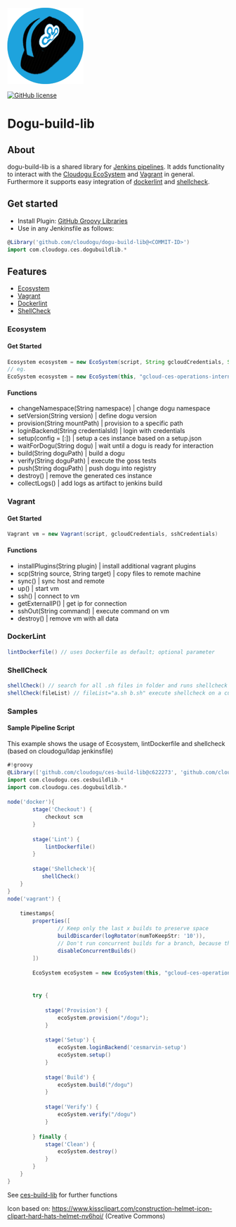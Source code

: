 ![logo](resources/images/icon.png)

[![GitHub license](https://img.shields.io/github/license/cloudogu/dogu-build-lib.svg)](https://github.com/cloudogu/dogu-build-lib/blob/master/LICENSE)


# Dogu-build-lib

## About
dogu-build-lib is a shared library for [Jenkins pipelines](https://jenkins.io/doc/book/pipeline/). It adds functionality to interact with the [Cloudogu EcoSystem](https://github.com/cloudogu/ecosystem) and [Vagrant](https://www.vagrantup.com/) in general. Furthermore it supports easy integration of [dockerlint](https://github.com/projectatomic/dockerfile_lint) and [shellcheck](https://github.com/koalaman/shellcheck).

## Get started

- Install Plugin: [GitHub Groovy Libraries](https://wiki.jenkins.io/display/JENKINS/Pipeline+GitHub+Library+Plugin)
- Use in any Jenkinsfile as follows:
```groovy
@Library('github.com/cloudogu/dogu-build-lib@<COMMIT-ID>')
import com.cloudogu.ces.dogubuildlib.*
```



## Features
- [Ecosystem](#Ecosystem)
- [Vagrant](#Vagrant)
- [Dockerlint](#DockerLint)
- [ShellCheck](#ShellCheck)
### Ecosystem
#### Get Started
```groovy
Ecosystem ecosystem = new EcoSystem(script, String gcloudCredentials, String sshCredentials)
// eg.
EcoSystem ecosystem = new EcoSystem(this, "gcloud-ces-operations-internal-packer", "jenkins-gcloud-ces-operations-internal")
```
#### Functions
- changeNamespace(String namespace) | change dogu namespace
- setVersion(String version) | define dogu version 
- provision(String mountPath) | provision to a specific path 
- loginBackend(String credentialsId)  | login with credentials
- setup(config = [:]) | setup a ces instance based on a setup.json
- waitForDogu(String dogu) | wait until a dogu is ready for interaction
- build(String doguPath) | build a dogu 
- verify(String doguPath) | execute the goss tests
- push(String doguPath) | push dogu into registry
- destroy() | remove the generated ces instance
- collectLogs() | add logs as artifact to jenkins build


### Vagrant
#### Get Started

```groovy
Vagrant vm = new Vagrant(script, gcloudCredentials, sshCredentials)
```


#### Functions
- installPlugins(String plugin) | install additional vagrant plugins
- scp(String source, String target) | copy files to remote machine
- sync() | sync host and remote
- up() | start vm 
- ssh() | connect to vm
- getExternalIP() | get ip for connection
- sshOut(String command) | execute command on vm
- destroy() | remove vm with all data

### DockerLint

```groovy
lintDockerfile() // uses Dockerfile as default; optional parameter
```

### ShellCheck
```groovy
shellCheck() // search for all .sh files in folder and runs shellcheck
shellCheck(fileList) // fileList="a.sh b.sh" execute shellcheck on a custom list
```


### Samples

#### Sample Pipeline Script

This example shows the usage of Ecosystem, lintDockerfile and shellcheck (based on cloudogu/ldap jenkinsfile)

```groovy
#!groovy
@Library(['github.com/cloudogu/ces-build-lib@c622273', 'github.com/cloudogu/dogu-build-lib@f8cca7c9b101ed0bcdde8df556c13711d4cfd5a5'])
import com.cloudogu.ces.cesbuildlib.*
import com.cloudogu.ces.dogubuildlib.*

node('docker'){
        stage('Checkout') {
            checkout scm
        }

        stage('Lint') {
            lintDockerfile()
        }

        stage('Shellcheck'){
           shellCheck()
    }
}
node('vagrant') {

    timestamps{
        properties([
                // Keep only the last x builds to preserve space
                buildDiscarder(logRotator(numToKeepStr: '10')),
                // Don't run concurrent builds for a branch, because they use the same workspace directory
                disableConcurrentBuilds()
        ])

        EcoSystem ecoSystem = new EcoSystem(this, "gcloud-ces-operations-internal-packer", "jenkins-gcloud-ces-operations-internal")


        try {

            stage('Provision') {
                ecoSystem.provision("/dogu");
            }

            stage('Setup') {
                ecoSystem.loginBackend('cesmarvin-setup')
                ecoSystem.setup()
            }

            stage('Build') {
                ecoSystem.build("/dogu")
            }

            stage('Verify') {
                ecoSystem.verify("/dogu")
            }

        } finally {
            stage('Clean') {
                ecoSystem.destroy()
            }
        }
    }
}
```

See [ces-build-lib](https://github.com/cloudogu/ces-build-lib) for further functions


Icon based on: https://www.kissclipart.com/construction-helmet-icon-clipart-hard-hats-helmet-nv6hoi/ (Creative Commons)

